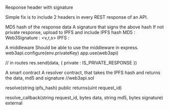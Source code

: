 Response header with signature

Simple fix is to include 2 headers in every REST response of an API.

MD5 hash of the response data
A signature that signs the above hash
If not private response, upload to IPFS and include IPFS hash
MD5 : <md5sum>
Web3Signature : <v,r,s>
IPFS : <ipfs hash>

A middleware
Should be able to use the middleware in express.
web3api.configure(env.privateKey)
app.use(web3api)

// in routes
res.send(data, { private : IS_PRIVATE_RESPONSE })

A smart contract
A resolver contract, that takes the IPFS hash and returns the data, md5 and signature
//web3api.sol

resolve(string ipfs_hash) public returns(uint request_id) 

resolve_callback(string request_id, bytes data, string md5, bytes signature) external